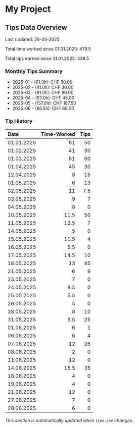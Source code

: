 # My Project

## Tips Data Overview
Last updated: 28-06-2025

Total time worked since 01.01.2025: 479.5

Total tips earned since 01.01.2025: 438.5

### Monthly Tips Summary
- 2025-01 - (61.0h): CHF 50.00
- 2025-02 - (41.0h): CHF 30.00
- 2025-03 - (81.0h): CHF 60.00
- 2025-04 - (53.0h): CHF 45.00
- 2025-05 - (157.0h): CHF 187.50
- 2025-06 - (86.5h): CHF 66.00

### Tip History
| Date       |   Time-Worked |   Tips |
|:-----------|--------------:|-------:|
| 01.01.2025 |          61   |   50   |
| 01.02.2025 |          41   |   30   |
| 01.03.2025 |          81   |   60   |
| 01.04.2025 |          45   |   30   |
| 12.04.2025 |           8   |   15   |
| 01.05.2025 |           6   |   13   |
| 02.05.2025 |          11   |    7.5 |
| 03.05.2025 |           9   |    7   |
| 04.05.2025 |           8   |    0   |
| 10.05.2025 |          11.5 |   50   |
| 11.05.2025 |          12.5 |    7   |
| 14.05.2025 |           5   |    0   |
| 15.05.2025 |          11.5 |    4   |
| 16.05.2025 |           5.5 |    0   |
| 17.05.2025 |          14.5 |   10   |
| 18.05.2025 |          13   |   45   |
| 21.05.2025 |           6   |    9   |
| 23.05.2025 |           7   |    0   |
| 24.05.2025 |           8.5 |    0   |
| 25.05.2025 |           5.5 |    0   |
| 26.05.2025 |           5   |    0   |
| 28.05.2025 |           8   |   10   |
| 31.05.2025 |           9.5 |   25   |
| 01.06.2025 |           6   |    1   |
| 06.06.2025 |           6   |    4   |
| 07.06.2025 |          12   |   26   |
| 08.06.2025 |           2   |    0   |
| 11.06.2025 |          12   |    0   |
| 14.06.2025 |          15.5 |   35   |
| 18.06.2025 |           4   |    0   |
| 19.06.2025 |           4   |    0   |
| 21.06.2025 |          12   |    0   |
| 27.06.2025 |           7   |    0   |
| 28.06.2025 |           6   |    0   |

*This section is automatically updated when `tips.csv` changes.*
